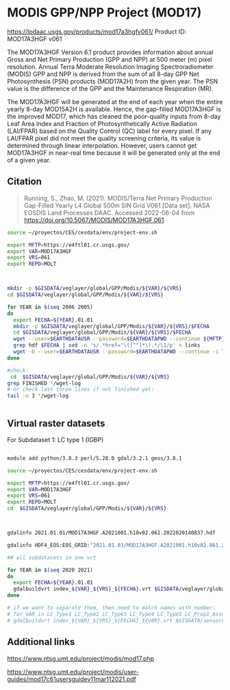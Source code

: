 # MODIS GPP/NPP Project (MOD17)



https://lpdaac.usgs.gov/products/mod17a3hgfv061/
Product ID: MOD17A3HGF v061

The MOD17A3HGF Version 6.1 product provides information about annual Gross and Net Primary Production (GPP and NPP) at 500 meter (m) pixel resolution. Annual Terra Moderate Resolution Imaging Spectroradiometer (MODIS) GPP and NPP is derived from the sum of all 8-day GPP Net Photosynthesis (PSN) products (MOD17A2H) from the given year. The PSN value is the difference of the GPP and the Maintenance Respiration (MR).

The MOD17A3HGF will be generated at the end of each year when the entire yearly 8-day MOD15A2H is available. Hence, the gap-filled MOD17A3HGF is the improved MOD17, which has cleaned the poor-quality inputs from 8-day Leaf Area Index and Fraction of Photosynthetically Active Radiation (LAI/FPAR) based on the Quality Control (QC) label for every pixel. If any LAI/FPAR pixel did not meet the quality screening criteria, its value is determined through linear interpolation. However, users cannot get MOD17A3HGF in near-real time because it will be generated only at the end of a given year.
## Citation
> Running, S., Zhao, M. (2021). MODIS/Terra Net Primary Production Gap-Filled Yearly L4 Global 500m SIN Grid V061 [Data set]. NASA EOSDIS Land Processes DAAC. Accessed 2022-06-04 from https://doi.org/10.5067/MODIS/MOD17A3HGF.061

```sh
source ~/proyectos/CES/cesdata/env/project-env.sh

export MFTP=https://e4ftl01.cr.usgs.gov/
export VAR=MOD17A3HGF
export VRS=061
export REPO=MOLT



mkdir -p $GISDATA/veglayer/global/GPP/Modis/${VAR}/${VRS}
cd $GISDATA/veglayer/global/GPP/Modis/${VAR}/${VRS}

for YEAR in $(seq 2006 2005)
do
  export FECHA=${YEAR}.01.01
  mkdir -p $GISDATA/veglayer/global/GPP/Modis/${VAR}/${VRS}/$FECHA
  cd $GISDATA/veglayer/global/GPP/Modis/${VAR}/${VRS}/$FECHA
  wget --user=$EARTHDATAUSR --password=$EARTHDATAPWD --continue ${MFTP}${REPO}/${VAR}.${VRS}/${FECHA}
  grep hdf $FECHA | sed -n 's/.*href="\([^"]*\).*/\1/p' > links
  wget -b --user=$EARTHDATAUSR --password=$EARTHDATAPWD --continue -i links --base=${MFTP}${REPO}/${VAR}.${VRS}/${FECHA}/
done

#check:
 cd  $GISDATA/veglayer/global/GPP/Modis/${VAR}/${VRS}
grep FINISHED */wget-log
# or check last three lines if not finished yet:
tail -n 3 */wget-log



```



## Virtual raster datasets

For Subdataset 1: LC type 1 (IGBP)

```sh

module add python/3.8.3 perl/5.28.0 gdal/3.2.1 geos/3.8.1

source ~/proyectos/CES/cesdata/env/project-env.sh

export MFTP=https://e4ftl01.cr.usgs.gov/
export VAR=MOD17A3HGF
export VRS=061
export REPO=MOLT
cd  $GISDATA/veglayer/global/GPP/Modis/${VAR}/${VRS}



gdalinfo 2021.01.01/MOD17A3HGF.A2021001.h10v02.061.2022020140837.hdf

gdalinfo HDF4_EOS:EOS_GRID:"2021.01.01/MOD17A3HGF.A2021001.h10v02.061.2022020140837.hdf":MOD_Grid_MOD17A3H:Npp_500m

## all subdatasets in one vrt

for YEAR in $(seq 2020 2021)
do
  export FECHA=${YEAR}.01.01
  gdalbuildvrt index_${VAR}_${VRS}_${FECHA}.vrt $GISDATA/veglayer/global/GPP/Modis/${VAR}/${VRS}/$FECHA/*hdf
done

# if we want to separate them, then need to match names with number:
# for VAR in LC_Type1 LC_Type2 LC_Type3 LC_Type4 LC_Type5 LC_Prop1_Assessment LC_Prop2_Assessment LC_Prop3_Assessment LC_Prop1 LC_Prop2 LC_Prop3 QC LW
# gdalbuildvrt index_${VAR}_${VRS}_${FECHA}_${VAR}.vrt $GISDATA/sensores/Modis/MCD12Q1.006/$FECHA/*hdf -sd 1


```

## Additional links

https://www.ntsg.umt.edu/project/modis/mod17.php

https://www.ntsg.umt.edu/project/modis/user-guides/mod17c61usersguidev11mar112021.pdf
